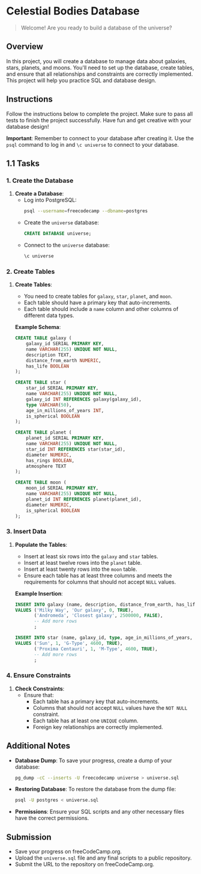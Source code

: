 # Celestial Bodies Database

> Welcome! Are you ready to build a database of the universe?

## Overview

In this project, you will create a database to manage data about galaxies, stars, planets, and moons. You'll need to set up the database, create tables, and ensure that all relationships and constraints are correctly implemented. This project will help you practice SQL and database design.

## Instructions

Follow the instructions below to complete the project. Make sure to pass all tests to finish the project successfully. Have fun and get creative with your database design!

**Important**: Remember to connect to your database after creating it. Use the `psql` command to log in and `\c universe` to connect to your database.

## 1.1 Tasks

### 1. Create the Database

1. **Create a Database**:
   - Log into PostgreSQL:
     ```bash
     psql --username=freecodecamp --dbname=postgres
     ```
   - Create the `universe` database:
     ```sql
     CREATE DATABASE universe;
     ```
   - Connect to the `universe` database:
     ```sql
     \c universe
     ```

### 2. Create Tables

1. **Create Tables**:
   - You need to create tables for `galaxy`, `star`, `planet`, and `moon`.
   - Each table should have a primary key that auto-increments.
   - Each table should include a `name` column and other columns of different data types.

   **Example Schema**:

   ```sql
   CREATE TABLE galaxy (
       galaxy_id SERIAL PRIMARY KEY,
       name VARCHAR(255) UNIQUE NOT NULL,
       description TEXT,
       distance_from_earth NUMERIC,
       has_life BOOLEAN
   );

   CREATE TABLE star (
       star_id SERIAL PRIMARY KEY,
       name VARCHAR(255) UNIQUE NOT NULL,
       galaxy_id INT REFERENCES galaxy(galaxy_id),
       type VARCHAR(50),
       age_in_millions_of_years INT,
       is_spherical BOOLEAN
   );

   CREATE TABLE planet (
       planet_id SERIAL PRIMARY KEY,
       name VARCHAR(255) UNIQUE NOT NULL,
       star_id INT REFERENCES star(star_id),
       diameter NUMERIC,
       has_rings BOOLEAN,
       atmosphere TEXT
   );

   CREATE TABLE moon (
       moon_id SERIAL PRIMARY KEY,
       name VARCHAR(255) UNIQUE NOT NULL,
       planet_id INT REFERENCES planet(planet_id),
       diameter NUMERIC,
       is_spherical BOOLEAN
   );
   ```

### 3. Insert Data

1. **Populate the Tables**:
   - Insert at least six rows into the `galaxy` and `star` tables.
   - Insert at least twelve rows into the `planet` table.
   - Insert at least twenty rows into the `moon` table.
   - Ensure each table has at least three columns and meets the requirements for columns that should not accept `NULL` values.

   **Example Insertion**:

   ```sql
   INSERT INTO galaxy (name, description, distance_from_earth, has_life)
   VALUES ('Milky Way', 'Our galaxy', 0, TRUE),
          ('Andromeda', 'Closest galaxy', 2500000, FALSE),
          -- Add more rows
          ;

   INSERT INTO star (name, galaxy_id, type, age_in_millions_of_years, is_spherical)
   VALUES ('Sun', 1, 'G-Type', 4600, TRUE),
          ('Proxima Centauri', 1, 'M-Type', 4600, TRUE),
          -- Add more rows
          ;
   ```

### 4. Ensure Constraints

1. **Check Constraints**:
   - Ensure that:
     - Each table has a primary key that auto-increments.
     - Columns that should not accept `NULL` values have the `NOT NULL` constraint.
     - Each table has at least one `UNIQUE` column.
     - Foreign key relationships are correctly implemented.

## Additional Notes

- **Database Dump**: To save your progress, create a dump of your database:
  ```bash
  pg_dump -cC --inserts -U freecodecamp universe > universe.sql
  ```

- **Restoring Database**: To restore the database from the dump file:
  ```bash
  psql -U postgres < universe.sql
  ```

- **Permissions**: Ensure your SQL scripts and any other necessary files have the correct permissions.

## Submission

- Save your progress on freeCodeCamp.org.
- Upload the `universe.sql` file and any final scripts to a public repository.
- Submit the URL to the repository on freeCodeCamp.org.

